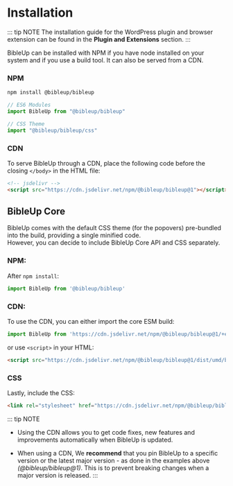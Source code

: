 
# Installation

::: tip NOTE
The installation guide for the WordPress plugin and browser extension can be found in the **Plugin and Extensions** section.
:::

BibleUp can be installed with NPM if you have node installed on your system and if you use a build tool. It can also be served from a CDN.

### NPM

```bash
npm install @bibleup/bibleup
```
```js
// ES6 Modules
import BibleUp from "@bibleup/bibleup"

// CSS Theme
import "@bibleup/bibleup/css"
```

### CDN

To serve BibleUp through a CDN, place the following code before the closing `</body>` in the HTML file:

```html
<!-- jsdelivr -->
<script src="https://cdn.jsdelivr.net/npm/@bibleup/bibleup@1"></script>
```

## BibleUp Core
BibleUp comes with the default CSS theme (for the popovers) pre-bundled into the build, providing a single minified code.<br>However, you can decide to include BibleUp Core API and CSS separately.

### NPM:

After `npm install`:

```js
import BibleUp from '@bibleup/bibleup'
```

### CDN:
To use the CDN, you can either import the core ESM build:

```js
import BibleUp from 'https://cdn.jsdelivr.net/npm/@bibleup/bibleup@1/+esm'
```


or use `<script>` in your HTML:

```html
<script src="https://cdn.jsdelivr.net/npm/@bibleup/bibleup@1/dist/umd/bibleup-core.min.js "></script>
```

### CSS

Lastly, include the CSS:

```html
<link rel="stylesheet" href="https://cdn.jsdelivr.net/npm/@bibleup/bibleup@1/dist/css/bibleup.css">
```

::: tip NOTE
- Using the CDN allows you to get code fixes, new features and improvements automatically when BibleUp is updated.

- When using a CDN, We **recommend** that you pin BibleUp to a specific version or the latest major version - as done in the examples above *(@bibleup/bibleup@1)*. This is to prevent breaking changes when a major version is released.
:::

